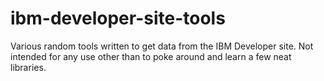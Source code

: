 # ibm-developer-site-tools

Various random tools written to get data from the IBM Developer site. Not intended
for any use other than to poke around and learn a few neat libraries.
